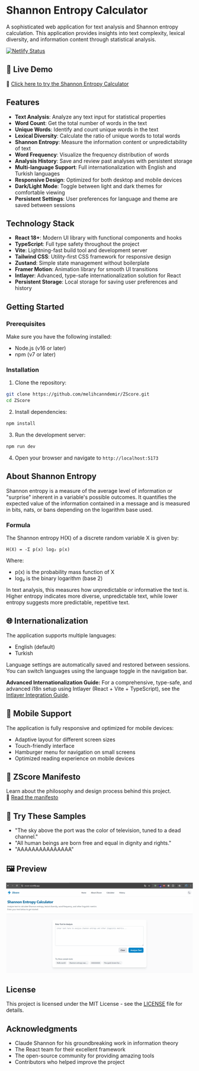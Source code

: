 # Shannon Entropy Calculator

A sophisticated web application for text analysis and Shannon entropy calculation. This application provides insights into text complexity, lexical diversity, and information content through statistical analysis.

[![Netlify Status](https://api.netlify.com/api/v1/badges/1725b025-d8cd-4aed-828e-9e7643917c27/deploy-status)](https://app.netlify.com/sites/zscore-ai/deploys)

## 🚀 Live Demo  
🔗 [Click here to try the Shannon Entropy Calculator](https://zscore-ai.netlify.app/)


## Features

- **Text Analysis**: Analyze any text input for statistical properties
- **Word Count**: Get the total number of words in the text
- **Unique Words**: Identify and count unique words in the text
- **Lexical Diversity**: Calculate the ratio of unique words to total words
- **Shannon Entropy**: Measure the information content or unpredictability of text
- **Word Frequency**: Visualize the frequency distribution of words
- **Analysis History**: Save and review past analyses with persistent storage
- **Multi-language Support**: Full internationalization with English and Turkish languages
- **Responsive Design**: Optimized for both desktop and mobile devices
- **Dark/Light Mode**: Toggle between light and dark themes for comfortable viewing
- **Persistent Settings**: User preferences for language and theme are saved between sessions

## Technology Stack

- **React 18+**: Modern UI library with functional components and hooks
- **TypeScript**: Full type safety throughout the project
- **Vite**: Lightning-fast build tool and development server
- **Tailwind CSS**: Utility-first CSS framework for responsive design
- **Zustand**: Simple state management without boilerplate
- **Framer Motion**: Animation library for smooth UI transitions
- **Intlayer**: Advanced, type-safe internationalization solution for React
- **Persistent Storage**: Local storage for saving user preferences and history

## Getting Started

### Prerequisites

Make sure you have the following installed:
- Node.js (v16 or later)
- npm (v7 or later)

### Installation

1. Clone the repository:
```bash
git clone https://github.com/melihcanndemir/ZScore.git
cd ZScore
```

2. Install dependencies:
```bash
npm install
```

3. Run the development server:
```bash
npm run dev
```

4. Open your browser and navigate to `http://localhost:5173`

## About Shannon Entropy

Shannon entropy is a measure of the average level of information or "surprise" inherent in a variable's possible outcomes. It quantifies the expected value of the information contained in a message and is measured in bits, nats, or bans depending on the logarithm base used.

### Formula

The Shannon entropy H(X) of a discrete random variable X is given by:

```
H(X) = -Σ p(x) log₂ p(x)
```

Where:
- p(x) is the probability mass function of X
- log₂ is the binary logarithm (base 2)

In text analysis, this measures how unpredictable or informative the text is. Higher entropy indicates more diverse, unpredictable text, while lower entropy suggests more predictable, repetitive text.

## 🌐 Internationalization

The application supports multiple languages:
- English (default)
- Turkish

Language settings are automatically saved and restored between sessions. You can switch languages using the language toggle in the navigation bar.

**Advanced Internationalization Guide:**
For a comprehensive, type-safe, and advanced i18n setup using Intlayer (React + Vite + TypeScript), see the [Intlayer Integration Guide](./intlayer.md).

## 📱 Mobile Support

The application is fully responsive and optimized for mobile devices:
- Adaptive layout for different screen sizes
- Touch-friendly interface
- Hamburger menu for navigation on small screens
- Optimized reading experience on mobile devices

## 📜 ZScore Manifesto  
Learn about the philosophy and design process behind this project.  
🔗 [Read the manifesto](./zscore-manifesto.md)

## 🧪 Try These Samples
- "The sky above the port was the color of television, tuned to a dead channel."
- "All human beings are born free and equal in dignity and rights."
- "AAAAAAAAAAAAAAA"

## 🖼 Preview

![App Demo](./assets/demo.gif)


## License

This project is licensed under the MIT License - see the [LICENSE](LICENSE) file for details.

## Acknowledgments

- Claude Shannon for his groundbreaking work in information theory
- The React team for their excellent framework
- The open-source community for providing amazing tools
- Contributors who helped improve the project
